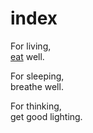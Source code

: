 # index

For living,  
[eat](eat.md) well.

For sleeping,  
breathe well.

For thinking,  
get good lighting.
